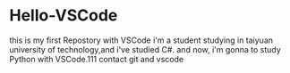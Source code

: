 # Hello-VSCode
this is my first Repostory with VSCode
i'm a student studying in taiyuan university of technology,and i've studied C#.
and now, i'm gonna to study Python with VSCode.111
contact git and vscode
